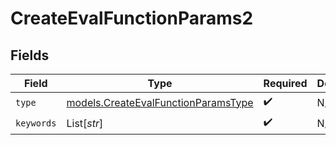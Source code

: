 # CreateEvalFunctionParams2


## Fields

| Field                                                                            | Type                                                                             | Required                                                                         | Description                                                                      |
| -------------------------------------------------------------------------------- | -------------------------------------------------------------------------------- | -------------------------------------------------------------------------------- | -------------------------------------------------------------------------------- |
| `type`                                                                           | [models.CreateEvalFunctionParamsType](../models/createevalfunctionparamstype.md) | :heavy_check_mark:                                                               | N/A                                                                              |
| `keywords`                                                                       | List[*str*]                                                                      | :heavy_check_mark:                                                               | N/A                                                                              |